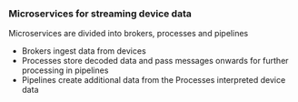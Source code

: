 ### Microservices for streaming device data

Microservices are divided into brokers, processes and pipelines
* Brokers ingest data from devices
* Processes store decoded data and pass messages onwards for further processing in pipelines
* Pipelines create additional data from the Processes interpreted device data
